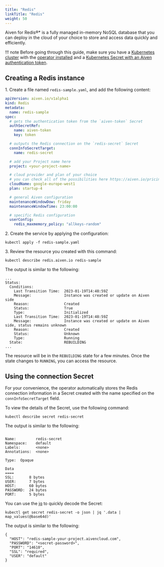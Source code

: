 ```yaml
---
title: "Redis"
linkTitle: "Redis"
weight: 50
---
```


Aiven for Redis®* is a fully managed in-memory NoSQL database that you can deploy in the cloud of your choice to store and access data quickly and efficiently.

!!! note
    Before going through this guide, make sure you have a [Kubernetes cluster](../../installation/prerequisites/) with the [operator installed](../../installation/)
    and a [Kubernetes Secret with an Aiven authentication token](../../authentication/).

## Creating a Redis instance

1\. Create a file named `redis-sample.yaml`, and add the following content:

```yaml
apiVersion: aiven.io/v1alpha1
kind: Redis
metadata:
  name: redis-sample
spec:
  # gets the authentication token from the `aiven-token` Secret
  authSecretRef:
    name: aiven-token
    key: token

  # outputs the Redis connection on the `redis-secret` Secret
  connInfoSecretTarget:
    name: redis-secret

  # add your Project name here
  project: <your-project-name>

  # cloud provider and plan of your choice
  # you can check all of the possibilities here https://aiven.io/pricing
  cloudName: google-europe-west1
  plan: startup-4

  # general Aiven configuration
  maintenanceWindowDow: friday
  maintenanceWindowTime: 23:00:00

  # specific Redis configuration
  userConfig:
    redis_maxmemory_policy: "allkeys-random"
```

2\. Create the service by applying the configuration:

```shell
kubectl apply -f redis-sample.yaml
```

3\. Review the resource you created with this command:

```shell
kubectl describe redis.aiven.io redis-sample
```

The output is similar to the following:

```{ .shell .no-copy }
...
Status:
  Conditions:
    Last Transition Time:  2023-01-19T14:48:59Z
    Message:               Instance was created or update on Aiven side
    Reason:                Created
    Status:                True
    Type:                  Initialized
    Last Transition Time:  2023-01-19T14:48:59Z
    Message:               Instance was created or update on Aiven side, status remains unknown
    Reason:                Created
    Status:                Unknown
    Type:                  Running
  State:                   REBUILDING
...
```

The resource will be in the `REBUILDING` state for a few minutes. Once the state changes to `RUNNING`, you can access the resource.

## Using the connection Secret

For your convenience, the operator automatically stores the Redis connection information in a Secret created with the
name specified on the `connInfoSecretTarget` field.

To view the details of the Secret, use the following command:

```shell
kubectl describe secret redis-secret
```

The output is similar to the following:

```{ .shell .no-copy }

Name:         redis-secret
Namespace:    default
Labels:       <none>
Annotations:  <none>

Type:  Opaque

Data
====
SSL:       8 bytes
USER:      7 bytes
HOST:      60 bytes
PASSWORD:  24 bytes
PORT:      5 bytes
```

You can use the [jq](https://github.com/stedolan/jq) to quickly decode the Secret:

```shell
kubectl get secret redis-secret -o json | jq '.data | map_values(@base64d)'
```

The output is similar to the following:

```{ .shell .no-copy }
{
  "HOST": "redis-sample-your-project.aivencloud.com",
  "PASSWORD": "<secret-password>",
  "PORT": "14610",
  "SSL": "required",
  "USER": "default"
}
```
